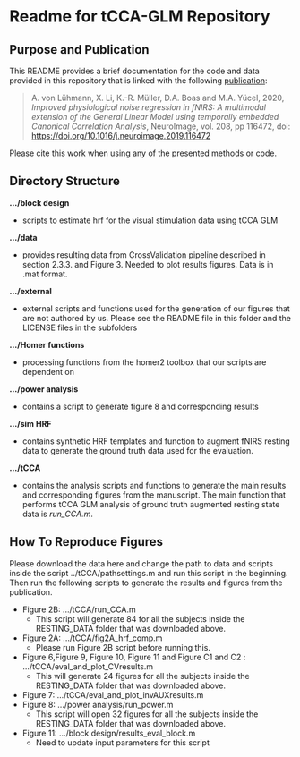 # Readme for tCCA-GLM Repository
## Purpose and Publication
This README provides a brief documentation for the code and data provided in this repository that is linked with the following [publication](https://www.sciencedirect.com/science/article/pii/S1053811919310638):
> A. von Lühmann, X. Li, K.-R. Müller, D.A. Boas and M.A. Yücel, 2020, *Improved physiological noise regression in fNIRS: A multimodal extension of the General Linear Model using temporally embedded Canonical Correlation Analysis*, NeuroImage, vol. 208, pp 116472, doi: https://doi.org/10.1016/j.neuroimage.2019.116472 

Please cite this work when using any of the presented methods or code.

## Directory Structure
**.../block design**
- scripts to estimate hrf for the visual stimulation data using tCCA GLM

**.../data**

- provides resulting data from CrossValidation pipeline described in section 2.3.3. and Figure 3. Needed to plot results figures. Data is in .mat format.

**.../external**

- external scripts and functions used for the generation of our figures that are not authored by us. Please see the README file in this folder and the LICENSE files in the subfolders

**.../Homer functions**

- processing functions from the homer2 toolbox that our scripts are dependent on

**.../power analysis**

- contains a script to generate figure 8 and corresponding results

**.../sim HRF**

- contains synthetic HRF templates and function to augment fNIRS resting data to generate the ground truth data used for the evaluation.

**.../tCCA**

- contains the analysis scripts and functions to generate the main results and corresponding figures from the manuscript. The main function that performs tCCA GLM analysis of ground truth augmented resting state data is *run_CCA.m*. 


## How To Reproduce Figures
Please download the data here and change the path to data and scripts inside the script ../tCCA/pathsettings.m and run this script in the beginning. Then run the following scripts to generate the results and figures from the publication.
- Figure 2B: .../tCCA/run_CCA.m
  - This script will generate 84 for all the subjects inside the RESTING_DATA folder that was downloaded above.
- Figure 2A: .../tCCA/fig2A_hrf_comp.m
  - Please run Figure 2B script before running this.
- Figure 6,Figure 9, Figure 10, Figure 11 and Figure C1 and C2 : .../tCCA/eval_and_plot_CVresults.m
  - This will generate 24 figures for all the subjects inside the RESTING_DATA folder that was downloaded above.
- Figure 7: .../tCCA/eval_and_plot_invAUXresults.m
- Figure 8: .../power analysis/run_power.m  
  - This script will open 32 figures for all the subjects inside the RESTING_DATA folder that was downloaded above.
- Figure 11: .../block design/results_eval_block.m
  - Need to update input parameters for this script


